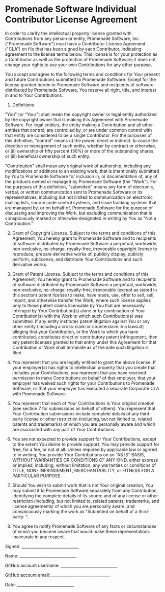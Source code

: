 # Promenade Software Individual Contributor License Agreement

In order to clarify the intellectual property license granted with Contributions from any person or entity, 
Promenade Software, Inc. ("Promenade Software") must have a Contributor License Agreement ("CLA") on file that has 
been signed by each Contributor, indicating agreement to the license terms below. This license is for your 
protection as a Contributor as well as the protection of Promenade Software; it does not change your rights to use your 
own Contributions for any other purpose.

You accept and agree to the following terms and conditions for Your present and future Contributions submitted 
to Promenade Software. Except for the license granted herein to Promenade Software and recipients of software distributed 
by Promenade Software, You reserve all right, title, and interest in and to Your Contributions.

1. Definitions

"You" (or "Your") shall mean the copyright owner or legal entity authorized by the copyright owner that is making 
this Agreement with Promenade Software. For legal entities, the entity making a Contribution and all other entities that 
control, are controlled by, or are under common control with that entity are considered to be a single Contributor. 
For the purposes of this definition, "control" means (i) the power, direct or indirect, to cause the direction 
or management of such entity, whether by contract or otherwise, or (ii) ownership of fifty percent (50%) or more 
of the outstanding shares, or (iii) beneficial ownership of such entity.

"Contribution" shall mean any original work of authorship, including any modifications or additions to an existing
work, that is intentionally submitted by You to Promenade Software for inclusion in, or documentation of, any of the products 
owned or managed by Promenade Software (the "Work"). For the purposes of this definition, "submitted" means any form of 
electronic, verbal, or written communication sent to Promenade Software or its representatives, including but not limited to 
communication on electronic mailing lists, source code control systems, and issue tracking systems that are managed 
by, or on behalf of, Promenade Software for the purpose of discussing and improving the Work, but excluding communication 
that is conspicuously marked or otherwise designated in writing by You as "Not a Contribution."

2. Grant of Copyright License. Subject to the terms and conditions of this Agreement, You hereby grant to Promenade Software 
and to recipients of software distributed by Promenade Software a perpetual, worldwide, non-exclusive, no-charge, royalty-free, 
irrevocable copyright license to reproduce, prepare derivative works of, publicly display, publicly perform, 
sublicense, and distribute Your Contributions and such derivative works.

3. Grant of Patent License. Subject to the terms and conditions of this Agreement, You hereby grant to Promenade Software and 
to recipients of software distributed by Promenade Software a perpetual, worldwide, non-exclusive, no-charge, royalty-free, 
irrevocable (except as stated in this section) patent license to make, have made, use, offer to sell, sell, import, 
and otherwise transfer the Work, where such license applies only to those patent claims licensable by You that are 
necessarily infringed by Your Contribution(s) alone or by combination of Your Contribution(s) with the Work to which 
such Contribution(s) was submitted. If any entity institutes patent litigation against You or any other entity 
(including a cross-claim or counterclaim in a lawsuit) alleging that your Contribution, or the Work to which you 
have contributed, constitutes direct or contributory patent infringement, then any patent licenses granted to that 
entity under this Agreement for that Contribution or Work shall terminate as of the date such litigation is filed.

4. You represent that you are legally entitled to grant the above license. If your employer(s) has rights to 
intellectual property that you create that includes your Contributions, you represent that you have received 
permission to make Contributions on behalf of that employer, that your employer has waived such rights for your 
Contributions to Promenade Software, or that your employer has executed a separate Corporate CLA with Promenade Software.

5. You represent that each of Your Contributions is Your original creation (see section 7 for submissions on behalf 
of others). You represent that Your Contribution submissions include complete details of any third-party license or 
other restriction (including, but not limited to, related patents and trademarks) of which you are personally aware 
and which are associated with any part of Your Contributions.

6. You are not expected to provide support for Your Contributions, except to the extent You desire to provide support. 
You may provide support for free, for a fee, or not at all. Unless required by applicable law or agreed to in writing, 
You provide Your Contributions on an "AS IS" BASIS, WITHOUT WARRANTIES OR CONDITIONS OF ANY KIND, either express or 
implied, including, without limitation, any warranties or conditions of TITLE, NON- INFRINGEMENT, MERCHANTABILITY, 
or FITNESS FOR A PARTICULAR PURPOSE.

7. Should You wish to submit work that is not Your original creation, You may submit it to Promenade Software separately from any 
Contribution, identifying the complete details of its source and of any license or other restriction (including, but not 
limited to, related patents, trademarks, and license agreements) of which you are personally aware, and conspicuously 
marking the work as "Submitted on behalf of a third-party: <named here>".

8. You agree to notify Promenade Software of any facts or circumstances of which you become aware that would make these 
representations inaccurate in any respect.



Signed: _____________________________

Name: _____________________________

GitHub account username: _____________________________

GitHub account email: ______________________________

Date: _____________________________


